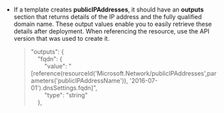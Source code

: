 <br>
<ul>
<li>If a template creates <strong>publicIPAddresses</strong>,  it should have an <strong>outputs</strong> section  that returns details of the IP address and the fully qualified domain name.  These output values enable you to easily retrieve these details after  deployment. When referencing the resource, use the API version that was used to  create it. 
  <blockquote>
    <p>&quot;outputs&quot;:  {<br>
      &nbsp;&nbsp;&nbsp; &quot;fqdn&quot;: {<br>
      &nbsp;&nbsp;&nbsp;&nbsp;&nbsp;&nbsp;&nbsp; &quot;value&quot;:  &quot;[reference(resourceId('Microsoft.Network/publicIPAddresses',parameters('publicIPAddressName')),  '2016-07-01').dnsSettings.fqdn]&quot;,<br>
      &nbsp;&nbsp;&nbsp;&nbsp;&nbsp;&nbsp;&nbsp; &quot;type&quot;: &quot;string&quot;<br>
      &nbsp;&nbsp;&nbsp; }, </p>
  </blockquote>
</li>
</ul>
